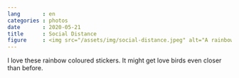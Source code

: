 ```yaml
---
lang       : en
categories : photos
date       : 2020-05-21
title      : Social Distance
figure     : <img src="/assets/img/social-distance.jpeg" alt="A rainbow-coloured sticker on the street reminds people to maintain COVID-19 social distance.">
---
```

I love these rainbow coloured stickers. It might get love birds even closer than before.